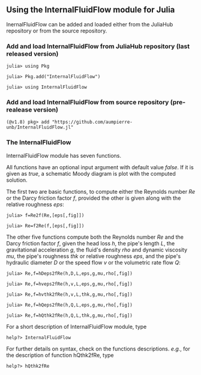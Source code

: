 ## Using the InternalFluidFlow module for Julia

InernalFluidFlow can be added and loaded either 
from the JuliaHub repository or from the source repository.

</hr>

### Add and load InternalFluidFlow from JuliaHub repository (last released version)

``julia> using Pkg``

``julia> Pkg.add("InternalFluidFlow")``

``julia> using InternalFluidFlow``

### Add and load InternalFluidFlow from source repository (pre-realease version)

``(@v1.8) pkg> add "https://github.com/aumpierre-unb/InternalFluidFlow.jl"``

### The InternalFluidFlow

InternalFluidFlow module has seven functions. 

All functions have an optional input argument with 
default value *false*. If it is given as *true*, 
a schematic Moody diagram is plot with the computed solution.

The first two are basic functions, to compute either 
the Reynolds number *Re* or the Darcy friction factor *f*, 
provided the other is given along with the relative roughness *eps*:

``julia> f=Re2f(Re,[eps[,fig]])``

``julia> Re=f2Re(f,[eps[,fig]])``

The other five functions compute both 
the Reynolds number *Re* and the Darcy friction factor *f*, given 
the head loss *h*, 
the pipe's length *L*, 
the gravitational acceleration *g*, 
the fluid's density *rho* and dynamic viscosity *mu*, 
the pipe's roughness *thk* or relative roughness *eps*, and 
the pipe's hydraulic diameter *D* or the speed flow *v* or the volumetric rate flow *Q*:

``julia> Re,f=hDeps2fRe(h,D,L,eps,g,mu,rho[,fig])``

``julia> Re,f=hveps2fRe(h,v,L,eps,g,mu,rho[,fig])``

``julia> Re,f=hvthk2fRe(h,v,L,thk,g,mu,rho[,fig])``

``julia> Re,f=hQeps2fRe(h,Q,L,eps,g,mu,rho[,fig])``

``julia> Re,f=hQthk2fRe(h,Q,L,thk,g,mu,rho[,fig])``

For a short description of InternalFluidFlow module, type

``help?> InternalFluidFlow``

For further details on syntax, check on the functions descriptions. *e.g.*, for the description of function hQthk2fRe, type

``help?> hQthk2fRe``